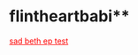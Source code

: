 # flintheartbabi**
<a href="https://www.youtube.com/watch?v=hPjaxXfIJik" style="color: red;">sad beth ep test</a>

